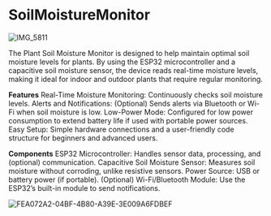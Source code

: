 # SoilMoistureMonitor

![IMG_5811](https://github.com/user-attachments/assets/213d0473-e7bf-4995-ae23-8976ac3e60ad)

The Plant Soil Moisture Monitor is designed to help maintain optimal soil moisture levels for plants. By using the ESP32 microcontroller and a capacitive soil moisture sensor, the device reads real-time moisture levels, making it ideal for indoor and outdoor plants that require regular monitoring.

**Features**
Real-Time Moisture Monitoring: Continuously checks soil moisture levels.
Alerts and Notifications: (Optional) Sends alerts via Bluetooth or Wi-Fi when soil moisture is low.
Low-Power Mode: Configured for low power consumption to extend battery life if used with portable power sources.
Easy Setup: Simple hardware connections and a user-friendly code structure for beginners and advanced users.

**Components**
ESP32 Microcontroller: Handles sensor data, processing, and (optional) communication.
Capacitive Soil Moisture Sensor: Measures soil moisture without corroding, unlike resistive sensors.
Power Source: USB or battery power (if portable).
(Optional) Wi-Fi/Bluetooth Module: Use the ESP32’s built-in module to send notifications.

![FEA072A2-04BF-4B80-A39E-3E009A6FDBEF](https://github.com/user-attachments/assets/097503b2-f93a-40e1-bed8-fa5c8f2770f6)

